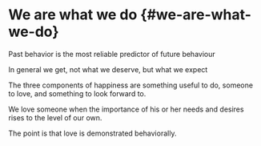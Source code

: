 # We are what we do {#we-are-what-we-do}

Past behavior is the most reliable predictor of future behaviour

In general we get, not what we deserve, but what we expect

The three components of happiness are something useful to do, someone to love, and something to look forward to.

We love someone when the importance of his or her needs and desires rises to the level of our own.

The point is that love is demonstrated behaviorally.